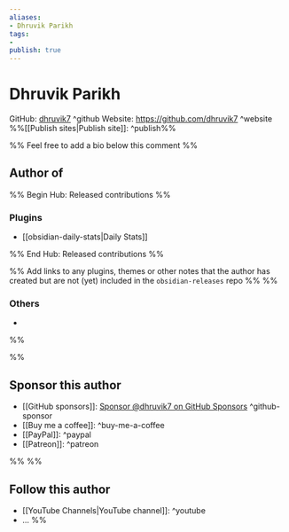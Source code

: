 ```yaml
---
aliases:
- Dhruvik Parikh
tags: 
- 
publish: true
---
```


# Dhruvik Parikh

GitHub: [dhruvik7](https://github.com/dhruvik7/) ^github
Website: <https://github.com/dhruvik7> ^website
%%[[Publish sites|Publish site]]: ^publish%%

%% Feel free to add a bio below this comment %%


## Author of

%% Begin Hub: Released contributions %%
### Plugins
- [[obsidian-daily-stats|Daily Stats]]

%% End Hub: Released contributions %%

%% Add links to any plugins, themes or other notes that the author has created but are not (yet) included in the `obsidian-releases` repo %%
%%
### Others 

- 
%%

%%
## Sponsor this author

- [[GitHub sponsors]]: [Sponsor @dhruvik7 on GitHub Sponsors](https://github.com/sponsors/dhruvik7) ^github-sponsor
- [[Buy me a coffee]]: ^buy-me-a-coffee
- [[PayPal]]: ^paypal
- [[Patreon]]: ^patreon

%%
%%
## Follow this author

- [[YouTube Channels|YouTube channel]]: ^youtube
- ...
%%